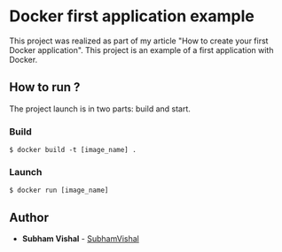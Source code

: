 # Docker first application example

This project was realized as part of my article "How to create your first Docker application".
This project is an example of a first application with Docker.

## How to run ?

The project launch is in two parts: build and start.

### Build

```
$ docker build -t [image_name] . 
```

### Launch

```
$ docker run [image_name]
```

## Author

- **Subham Vishal** - [SubhamVishal](https://github.com/SubhamVishal)
